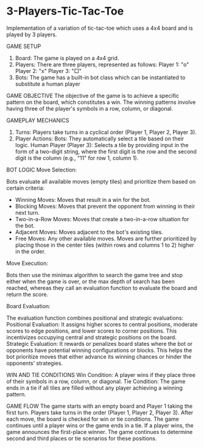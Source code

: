# 3-Players-Tic-Tac-Toe
Implementation of a variation of tic-tac-toe which uses a 4x4 board and is played by 3 players.

GAME SETUP
1. Board: The game is played on a 4x4 grid.
2. Players: There are three players, represented as follows:
      Player 1: "o"
      Player 2: "x"
      Player 3: "□"
3. Bots: The game has a built-in bot class which can be instantiated to substitute a human player

GAME OBJECTIVE
The objective of the game is to achieve a specific pattern on the board, which constitutes a win. The winning patterns involve having three of the player's symbols in a row, column, or diagonal.

GAMEPLAY MECHANICS
1. Turns: Players take turns in a cyclical order (Player 1, Player 2, Player 3).
2. Player Actions:
        Bots: They automatically select a tile based on their logic.
        Human Player (Player 3): Selects a tile by providing input in the form of a two-digit string, where the first digit is the row and the second digit is the column (e.g.,            "11" for row 1, column 1).

BOT LOGIC
Move Selection:

Bots evaluate all available moves (empty tiles) and prioritize them based on certain criteria:
-    Winning Moves: Moves that result in a win for the bot.
-    Blocking Moves: Moves that prevent the opponent from winning in their next turn.
-    Two-in-a-Row Moves: Moves that create a two-in-a-row situation for the bot.
-    Adjacent Moves: Moves adjacent to the bot's existing tiles.
-    Free Moves: Any other available moves.
Moves are further prioritized by placing those in the center tiles (within rows and columns 1 to 2) higher in the order.

Move Execution:

Bots then use the minimax algorithm to search the game tree and stop either when the game is over, or the max depth of search has been reached, whereas they call an evaluation function to evaluate the board and return the score.

Board Evaluation:

The evaluation function combines positional and strategic evaluations:
    Positional Evaluation: It assigns higher scores to central positions, moderate scores to edge positions, and lower scores to corner positions. This incentivizes occupying          central and strategic positions on the board.
    Strategic Evaluation: It rewards or penalizes board states where the bot or opponents have potential winning configurations or blocks. This helps the bot prioritize moves that     either advance its winning chances or hinder the opponents' strategies.

WIN AND TIE CONDITIONS
Win Condition:
    A player wins if they place three of their symbols in a row, column, or diagonal.
Tie Condition:
    The game ends in a tie if all tiles are filled without any player achieving a winning pattern.

GAME FLOW
    The game starts with an empty board and Player 1 taking the first turn.
    Players take turns in the order (Player 1, Player 2, Player 3).
    After each move, the board is checked for win or tie conditions.
    The game continues until a player wins or the game ends in a tie.
    If a player wins, the game announces the first-place winner. The game continues to determine second and third places or tie scenarios for these positions.
